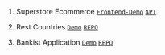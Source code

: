 <!-- @format -->

1. Superstore Ecommerce
   [`Frontend-Demo`](https://web.dev/building-split-text-animations/)
   [`API`](https://dashboard.heroku.com/apps/ecommerce1-backend)

2. Rest Countries
   [`Demo`](https://gideon-rest-countries.netlify.app)
   [`REPO`](https://github.com/ThriledLokki983/isafs2-frontend-project)

3. Bankist Application
   [`Demo`](https://gideon-bankist-app.netlify.app)
   [`REPO`](https://github.com/ThriledLokki983/bankist-app)
